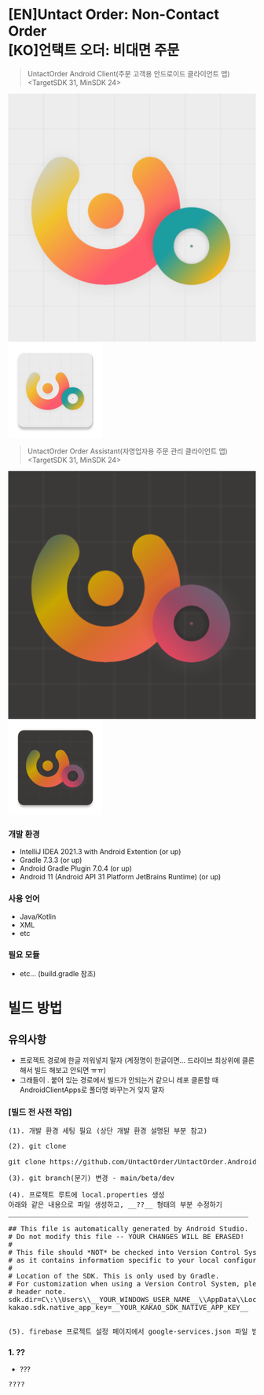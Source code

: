 # [EN]Untact Order: Non-Contact Order<br/>[KO]언택트 오더: 비대면 주문
> UntactOrder Android Client(주문 고객용 안드로이드 클라이언트 앱) <TargetSDK 31, MinSDK 24>
> 
![AC로고](/app/src/androidClient/ic_launcher-playstore.png)
![AC로고1](/app/src/androidClient/res/mipmap-xxxhdpi/ic_launcher.png)

> UntactOrder Order Assistant(자영업자용 주문 관리 클라이언트 앱) <TargetSDK 31, MinSDK 24>
> 
![OA로고](/app/src/orderAssistant/ic_launcher-playstore.png)
![OA로고1](/app/src/orderAssistant/res/mipmap-xxxhdpi/ic_launcher.png)

### 개발 환경
* IntelliJ IDEA 2021.3 with Android Extention (or up)
* Gradle 7.3.3 (or up)
* Android Gradle Plugin 7.0.4 (or up)
* Android 11 (Android API 31 Platform JetBrains Runtime) (or up)

### 사용 언어
* Java/Kotlin
* XML
* etc

### 필요 모듈
* etc... (build.gradle 참조)

# 빌드 방법
## 유의사항
- 프로젝트 경로에 한글 끼워넣지 말자 (계정명이 한글이면... 드라이브 최상위에 클론 해서 빌드 해보고 안되면 ㅠㅠ)
- 그래들이 . 붙어 있는 경로에서 빌드가 안되는거 같으니 레포 클론할 때 AndroidClientApps로 폴더명 바꾸는거 잊지 말자

### [빌드 전 사전 작업]
<pre>(1). 개발 환경 세팅 필요 (상단 개발 환경 설명된 부분 참고)</pre>
<pre>(2). git clone

git clone https://github.com/UntactOrder/UntactOrder.AndroidClientApps.git AndroidClientApps
</pre>
<pre>(3). git branch(분기) 변경 - main/beta/dev </pre>
<pre>(4). 프로젝트 루트에 local.properties 생성
아래와 같은 내용으로 파일 생성하고, __??__ 형태의 부분 수정하기
__________________________________________________________

## This file is automatically generated by Android Studio.
# Do not modify this file -- YOUR CHANGES WILL BE ERASED!
#
# This file should *NOT* be checked into Version Control Systems,
# as it contains information specific to your local configuration.
#
# Location of the SDK. This is only used by Gradle.
# For customization when using a Version Control System, please read the
# header note.
sdk.dir=C\:\\Users\\__YOUR_WINDOWS_USER_NAME__\\AppData\\Local\\Android\\Sdk
kakao.sdk.native_app_key=__YOUR_KAKAO_SDK_NATIVE_APP_KEY__

</pre>
<pre>(5). firebase 프로젝트 설정 페이지에서 google-services.json 파일 받아 app 모듈 루트에 집어넣기 </pre>


### 1. ??
* ???
<pre>????</pre>
